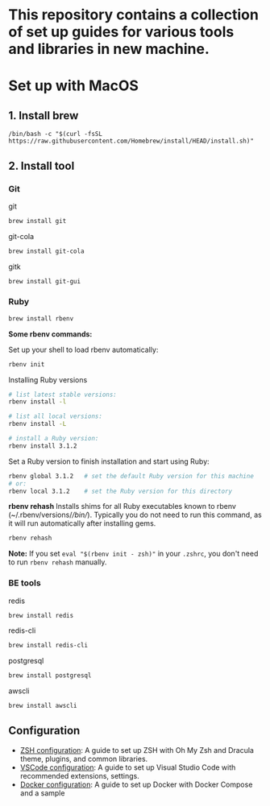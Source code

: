 # This repository contains a collection of set up guides for various tools and libraries in new machine.

# Set up with MacOS

## 1. Install brew
```
/bin/bash -c "$(curl -fsSL https://raw.githubusercontent.com/Homebrew/install/HEAD/install.sh)"
```

## 2. Install tool
### Git
git
```bash
brew install git
```
git-cola
```bash
brew install git-cola
```
gitk
```bash
brew install git-gui
```

### Ruby
```bash
brew install rbenv
```
**Some rbenv commands:**

Set up your shell to load rbenv automatically:
```bash
rbenv init
```
Installing Ruby versions
```bash
# list latest stable versions:
rbenv install -l

# list all local versions:
rbenv install -L

# install a Ruby version:
rbenv install 3.1.2
```
Set a Ruby version to finish installation and start using Ruby:
```bash
rbenv global 3.1.2   # set the default Ruby version for this machine
# or:
rbenv local 3.1.2    # set the Ruby version for this directory
```
**rbenv rehash**
Installs shims for all Ruby executables known to rbenv (~/.rbenv/versions/*/bin/*). Typically you do not need to run this command, as it will run automatically after installing gems.
```bash
rbenv rehash
```
**Note:** If you set `eval "$(rbenv init - zsh)"` in your `.zshrc`, you don't need to run `rbenv rehash` manually.

### BE tools
redis
```bash
brew install redis
```
redis-cli
```bash
brew install redis-cli
```
postgresql
```bash
brew install postgresql
```
awscli
```bash
brew install awscli
```

## Configuration
- [ZSH configuration](zsh/README.md): A guide to set up ZSH with Oh My Zsh and Dracula theme,
  plugins, and common libraries.
- [VSCode configuration](vscode/README.md): A guide to set up Visual Studio Code with recommended extensions, settings.
- [Docker configuration](docker/README.md): A guide to set up Docker with Docker Compose and a sample

